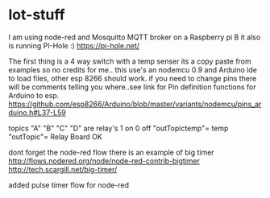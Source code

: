 # lot-stuff
I am using node-red and Mosquitto MQTT broker on a Raspberry pi B
it also is running PI-Hole :) 
https://pi-hole.net/


The first thing is a 4 way switch with a temp senser
its a copy paste from examples so no credits for me.. 
this use's an nodemcu 0.9 and Arduino ide to load files, other esp 8266 should work.
if you need to change pins there will be comments telling you where..see link for Pin definition functions for Arduino to esp.
https://github.com/esp8266/Arduino/blob/master/variants/nodemcu/pins_arduino.h#L37-L59

topics "A" "B" "C" "D" are relay's 1 on 0 off
"outTopictemp"= temp
"outTopic"= Relay Board OK

dont forget the node-red flow there is an example of big timer http://flows.nodered.org/node/node-red-contrib-bigtimer
http://tech.scargill.net/big-timer/


added pulse timer flow for node-red
